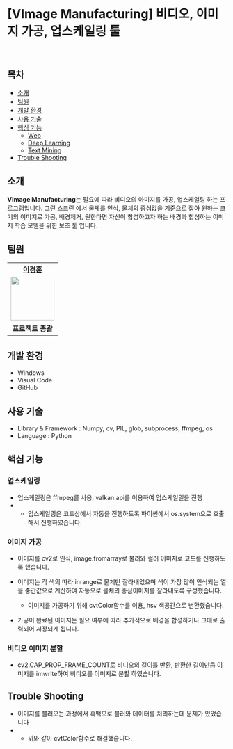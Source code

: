 <br>


# [VImage Manufacturing] 비디오, 이미지 가공, 업스케일링 툴

<br>

<h2>목차</h2>

 - [소개](#소개) 
 - [팀원](#팀원) 
 - [개발 환경](#개발-환경)
 - [사용 기술](#사용-기술)
 - [핵심 기능](#핵심-기능)
   - [Web](#web)
   - [Deep Learning](#deep-learning)
   - [Text Mining](#text-mining)
 - [Trouble Shooting](#trouble-shooting)


## 소개

**VImage Manufacturing**는 필요에 따라 비디오의 아미지를 가공, 업스케일링 하는 프로그램입니다. 그린 스크린 에서 물체를 인식, 물체의 중심값을 기준으로 잡아 원하는 크기의 이미지로 가공, 배경제거, 원한다면 자신이 합성하고자 하는  배경과 합성하는 이미지 학습 모델을 위한 보조 툴 입니다.<br>

## 팀원

<table>
   <tr>
    <td align="center"><b><a href="https://github.com/kyung412820">이경훈</a></b></td>
  <tr>
    <td align="center"><a href="https://github.com/kyung412820"><img src="https://avatars.githubusercontent.com/u/71320521?v=4" width="100px" /></a></td>
  </tr>
  <tr>
    <td align="center"><b>프로젝트 총괄</b></td>
</table>


## 개발 환경

 - Windows
 - Visual Code
 - GitHub



## 사용 기술 

- Library & Framework : Numpy, cv, PIL, glob, subprocess, ffmpeg, os
- Language : Python



## 핵심 기능

### 업스케일링

- 업스케일링은 ffmpeg를 사용, valkan api를 이용하여 업스케일일을 진행
- 
  - 업스케일링은 코드상에서 자동을 진행하도록 파이썬에서 os.system으로 호출해서 진행하였습니다.


### 이미지 가공

- 이미지를 cv2로 인식, image.fromarray로 불러와 컬러 이미지로 코드를 진행하도록 했습니다.

- 이미지는 각 색의 따라 inrange로 물체만 잘라내었으며 색이 가장 많이 인식되는 열을 중간값으로 계산하여 자동으로 몰체의 중심이미지를 잘라내도록 구성했습니다.

  - 이미지를 가공하기 위해 cvtColor함수를 이용, hsv 색공간으로 변환했습니다.

- 가공이 완료된 이미지는 필요 여부에 따라 추가적으로 배경을 합성하거나 그대로 출력되어 저장되게 됩니다.


### 비디오 이미지 분할

- cv2.CAP_PROP_FRAME_COUNT로 비디오의 길이를 반환, 반환한 길이만큼 이미지를 imwrite하여 비디오를 이미지로 분할 하였습니다.


## Trouble Shooting

- 이미지를 불러오는 과정에서 흑백으로 불러와 데이터를 처리하는데 문제가 있었습니다
- 
  - 위와 같이 cvtColor함수로 해결했습니다.


